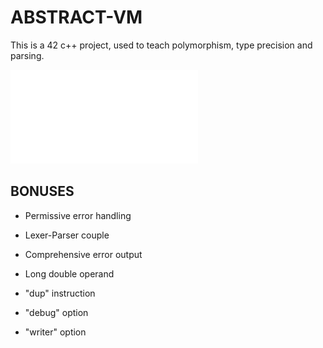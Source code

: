 # ABSTRACT-VM

This is a 42 c++ project, used to teach polymorphism, type precision and parsing.

![Subject](abstract-vm.en.pdf)

## BONUSES

* Permissive error handling
* Lexer-Parser couple

* Comprehensive error output
* Long double operand
* "dup" instruction
* "debug" option
* "writer" option
